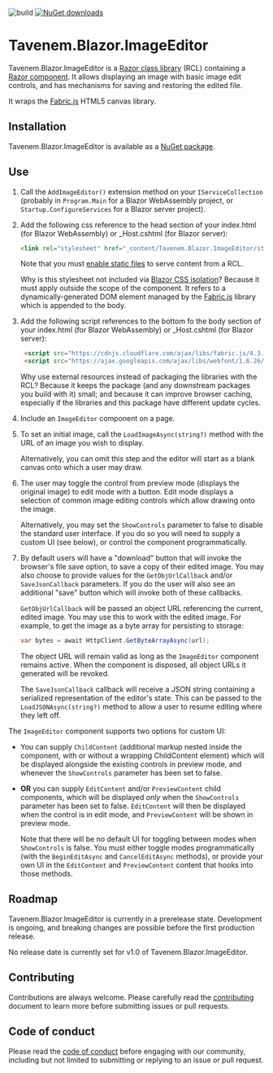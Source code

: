 ![build](https://img.shields.io/github/workflow/status/Tavenem/Blazor.ImageEditor/publish/main) [![NuGet downloads](https://img.shields.io/nuget/dt/Tavenem.Blazor.ImageEditor)](https://www.nuget.org/packages/Tavenem.Blazor.ImageEditor/)

Tavenem.Blazor.ImageEditor
==

Tavenem.Blazor.ImageEditor is a [Razor class
library](https://docs.microsoft.com/en-us/aspnet/core/razor-pages/ui-class) (RCL) containing a
[Razor component](https://docs.microsoft.com/en-us/aspnet/core/blazor/components/class-libraries).
It allows displaying an image with basic image edit controls, and has mechanisms for saving and
restoring the edited file.

It wraps the [Fabric.js](http://fabricjs.com/) HTML5 canvas library.

## Installation

Tavenem.Blazor.ImageEditor is available as a [NuGet package](https://www.nuget.org/packages/Tavenem.Blazor.ImageEditor/).

## Use

1. Call the `AddImageEditor()` extension method on your `IServiceCollection` (probably in
`Program.Main` for a Blazor WebAssembly project, or `Startup.ConfigureServices` for a Blazor server
project).

1. Add the following css reference to the head section of your index.html (for Blazor WebAssembly)
   or _Host.cshtml (for Blazor server):

   ````html
   <link rel="stylesheet" href="_content/Tavenem.Blazor.ImageEditor/style.css" />
   ````

   Note that you must [enable static
   files](https://docs.microsoft.com/en-us/aspnet/core/fundamentals/static-files) to serve content
   from a RCL.

   Why is this stylesheet not included via [Blazor CSS
   isolation](https://docs.microsoft.com/en-us/aspnet/core/blazor/components/css-isolation)? Because
   it must apply outside the scope of the component. It refers to a dynamically-generated DOM
   element managed by the [Fabric.js](http://fabricjs.com/) library which is appended to the body.

1. Add the following script references to the bottom fo the body section of your index.html (for
   Blazor WebAssembly) or _Host.cshtml (for Blazor server):

   ````html
    <script src="https://cdnjs.cloudflare.com/ajax/libs/fabric.js/4.3.1/fabric.min.js" integrity="sha512-ACqMrfAtm537AWzgx/xQ57JnFxXeq8RylQMGg4y/e6M2ew4Z8NycE8aId/Bt2ZE+w1gNsox3MgwxKl7SGMRdtA==" crossorigin="anonymous"></script>
    <script src="https://ajax.googleapis.com/ajax/libs/webfont/1.6.26/webfont.js"></script>
   ````

   Why use external resources instead of packaging the libraries with the RCL? Because it keeps the
   package (and any downstream packages you build with it) small; and because it can improve browser
   caching, especially if the libraries and this package have different update cycles.

1. Include an `ImageEditor` component on a page.

1. To set an initial image, call the `LoadImageAsync(string?)` method with the URL of an image you
   wish to display.
   
   Alternatively, you can omit this step and the editor will start as a blank canvas onto which a
   user may draw.

1. The user may toggle the control from preview mode (displays the original image) to edit mode with
   a button. Edit mode displays a selection of common image editing controls which allow drawing
   onto the image.
   
   Alternatively, you may set the `ShowControls` parameter to false to disable the standard user
   interface. If you do so you will need to supply a custom UI (see below), or control the component
   programmatically.

1. By default users will have a "download" button that will invoke the browser's file save option,
   to save a copy of their edited image. You may also choose to provide values for the
   `GetObjUrlCallback` and/or `SaveJsonCallback` parameters. If you do the user will also see an
   additional "save" button which will invoke both of these callbacks.
   
   `GetObjUrlCallback` will be passed an object URL referencing the current, edited image. You may
   use this to work with the edited image. For example, to get the image as a byte array for
   persisting to storage:

   ```csharp
   var bytes = await HttpClient.GetByteArrayAsync(url);
   ```

   The object URL will remain valid as long as the `ImageEditor` component remains active. When the
   component is disposed, all object URLs it generated will be revoked.
   
   The `SaveJsonCallback` callback will receive a JSON string containing a serialized representation
   of the editor's state. This can be passed to the `LoadJSONAsync(string?)` method to allow a user
   to resume editing where they left off.

The `ImageEditor` component supports two options for custom UI:

  - You can supply `ChildContent` (additional markup nested inside the component, with or without
    a wrapping ChildContent element) which will be displayed alongside the existing controls in
    preview mode, and whenever the `ShowControls` parameter has been set to false.

  - **OR** you can supply `EditContent` and/or `PreviewContent` child components, which will be
    displayed *only* when the `ShowControls` parameter has been set to false. `EditContent` will
    then be displayed when the control is in edit mode, and `PreviewContent` will be shown in
    preview mode.
      
    Note that there will be no default UI for toggling between modes when `ShowControls` is false.
    You must either toggle modes programmatically (with the `BeginEditAsync` and `CancelEditAsync`
    methods), or provide your own UI in the `EditContent` and `PreviewContent` content that hooks
    into those methods.

## Roadmap

Tavenem.Blazor.ImageEditor is currently in a prerelease state. Development is ongoing, and breaking
changes are possible before the first production release.

No release date is currently set for v1.0 of Tavenem.Blazor.ImageEditor.

## Contributing

Contributions are always welcome. Please carefully read the [contributing](docs/CONTRIBUTING.md) document to learn more before submitting issues or pull requests.

## Code of conduct

Please read the [code of conduct](docs/CODE_OF_CONDUCT.md) before engaging with our community, including but not limited to submitting or replying to an issue or pull request.
